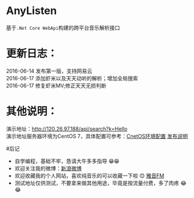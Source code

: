 # AnyListen
基于`.Net Core WebApi`构建的跨平台音乐解析接口

# 更新日志：
2016-06-14	    发布第一版，支持网易云<br>
2016-06-17	    添加虾米以及天天动听的解析；增加全局搜索<br>
2016-06-17	    修复虾米MV;修正天天无损判断<br>

# 其他说明：
演示地址：http://120.26.97.188/api/search?k=Hello <br>
演示地址服务器环境为CentOS 7，具体配置可参考：[CnetOS环境配置](http://www.cnblogs.com/learn-dotnet/p/5519871.html) [发布说明](http://www.cnblogs.com/linezero/p/5475246.html) <br>

#后记
* 自学编程，基础不牢，恳请大牛多多指导 :grin::grin:<br>
* 欢迎关注我的微博：[新浪微博](http://weibo.com/shelher)<br>
* 欢迎收藏我的个人网站，喜欢纯音乐的可以收藏一下啦 :blush: [雅音FM](http://itwusun.com)<br>
* 测试地址仅供测试，不要拿来做其他用途，毕竟是按流量付费，多了肉疼 :joy::joy:


